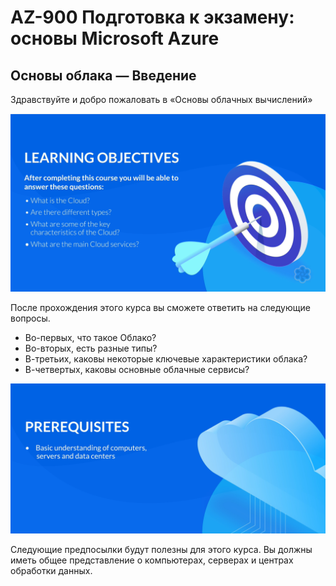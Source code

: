 # AZ-900 Подготовка к экзамену: основы Microsoft Azure

## Основы облака — Введение



Здравствуйте и добро пожаловать в «Основы облачных вычислений»


![Sample Image](./picture/picture1.png)

После прохождения этого курса вы сможете ответить на следующие вопросы.
 
- Во-первых, что такое Облако? 
- Во-вторых, есть разные типы? 
- В-третьих, каковы некоторые ключевые характеристики облака? 
- В-четвертых, каковы основные облачные сервисы?


![Sample Image](./picture/picture2.png)

Следующие предпосылки будут полезны для этого курса. Вы должны иметь общее представление о компьютерах, серверах и центрах обработки данных. 





